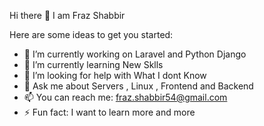 Hi there 👋 I am Fraz Shabbir


Here are some ideas to get you started:

- 🔭 I’m currently working on Laravel and Python Django
- 🌱 I’m currently learning New Sklls
- 🤔 I’m looking for help with What I dont Know
- 💬 Ask me about Servers , Linux , Frontend and Backend
- 📫 You can reach me: fraz.shabbir54@gmail.com
- ⚡ Fun fact: I want to learn more and more
